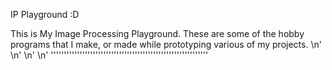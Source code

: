 
IP Playground :D

This is My Image Processing Playground. These are some of the hobby programs that I make, or made while prototyping various of my projects.
\n'
\n'
\n'
\n'
''''''''''''''''''''''''''''''''''''''''''''''''''''''''''''
